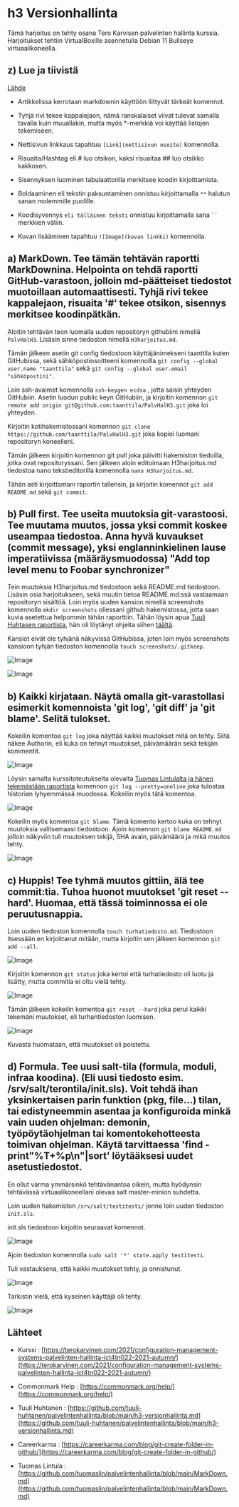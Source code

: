 # h3 Versionhallinta

Tämä harjoitus on tehty osana Tero Karvisen palvelinten hallinta kurssia. Harjoitukset tehtiin VirtualBoxille asennetulla Debian 11 Bullseye virtuaalikoneella.

## z) Lue ja tiivistä

[Lähde](https://commonmark.org/help/)

- Artikkelissa kerrotaan markdownin käyttöön liittyvät tärkeät komennot.

- Tyhjä rivi tekee kappalejaon, nämä ranskalaiset viivat tulevat samalla tavalla kuin muuallakin, mutta myös *-merkkiä voi käyttää listojen tekemiseen.

- Nettisivun linkkaus tapahtuu 	`[Link](nettisivun osoite)` komennolla.

- Risuaita/Hashtag eli # luo otsikon, kaksi risuaitaa ## luo otsikko kakkosen.

- Sisennyksen luominen tabulaattorilla merkitsee koodin kirjoittamista.

- Boldaaminen eli tekstin paksuntaminen onnistuu kirjoittamalla `**` halutun sanan molemmille puolille.

- Koodisyvennys `eli tälläinen teksti` onnistuu kirjoittamalla sana ` `` ` merkkien väliin.

- Kuvan lisääminen tapahtuu `![Image](kuvan linkki)` komennolla.

## a) MarkDown. Tee tämän tehtävän raportti MarkDownina. Helpointa on tehdä raportti GitHub-varastoon, jolloin md-päätteiset tiedostot muotoillaan automaattisesti. Tyhjä rivi tekee kappalejaon, risuaita '#' tekee otsikon, sisennys merkitsee koodinpätkän.

Aloitin tehtävän teon luomalla uuden repositoryn githubiini nimellä `PalvHalH3`. Lisäsin sinne tiedoston nimellä `H3harjoitus.md`.

Tämän jälkeen asetin git config tiedostoon käyttäjänimekseni taanttila kuten GitHubissa, sekä sähköpostiosoitteeni komennoilla `git config --global user.name "taanttila"` sekä `git config --global user.email "sähköpostini"`.

Loin ssh-avaimet komennolla `ssh-keygen ecdsa` , jotta saisin yhteyden GitHubiin. Asetin luodun public keyn GitHubiin, ja kirjoitin komennon `git remote add origin git@github.com:taanttila/PalvHalH3.git` joka loi yhteyden.

Kirjoitin kotihakemistossani komennon `git clone https://github.com/taanttila/PalvHalH3.git` joka kopioi luomani repositoryn koneelleni.

Tämän jälkeen kirjoitin komennon git pull joka päivitti hakemiston tiedoilla, jotka ovat repositoryssani. Sen jälkeen aloin editoimaan H3harjoitus.md tiedostoa nano tekstieditorilla komennolla `nano H3harjoitus.md`.

Tähän asti kirjoittamani raportin tallensin, ja kirjoitin komennot `git add README.md` sekä `git commit`.

## b) Pull first. Tee useita muutoksia git-varastoosi. Tee muutama muutos, jossa yksi commit koskee useampaa tiedostoa. Anna hyvä kuvaukset (commit message), yksi englanninkielinen lause imperatiivissa (määräysmuodossa) "Add top level menu to Foobar synchronizer"

Tein muutoksia H3harjoitus.md tiedostoon sekä README.md tiedostoon. Lisäsin osia harjoitukseen, sekä muutin tietoa README.md:ssä vastaamaan repositoryn sisältöä. Loin myös uuden kansion nimellä screenshots komennolla `mkdir screenshots` ollessani github hakemistossa, jotta saan kuvia asetettua helpommin tähän raporttiin. Tähän löysin apua [Tuuli Huhtasen raportista](https://github.com/tuuli-huhtanen/palvelintenhallinta/blob/main/h3-versionhallinta.md), hän oli löytänyt ohjeita siihen [täältä](https://careerkarma.com/blog/git-create-folder-in-github/).

Kansiot eivät ole tyhjänä näkyvissä GitHubissa, joten loin myös screenshots kansioon tyhjän tiedoston komennolla `touch screenshots/.gitkeep`.

![Image](https://raw.githubusercontent.com/taanttila/palvelintenhallinta/main/screenshots/gitadd.PNG)

![Image](https://raw.githubusercontent.com/taanttila/palvelintenhallinta/main/screenshots/gitcommit.PNG)

## b) Kaikki kirjataan. Näytä omalla git-varastollasi esimerkit komennoista 'git log', 'git diff' ja 'git blame'. Selitä tulokset.

Kokeilin komentoa `git log` joka näyttää kaikki muutokset mitä on tehty. Siitä näkee Authorin, eli kuka on tehnyt muutokset, päivämäärän sekä tekijän kommentit.

![Image](https://raw.githubusercontent.com/taanttila/palvelintenhallinta/main/screenshots/gitlog.PNG)

Löysin samalta kurssitoteutukselta olevalta [Tuomas Lintulalta ja hänen tekemästään raportista](https://github.com/tuomaslin/palvelintenhallinta/blob/main/MarkDown.md) komennon `git log --pretty=oneline` joka tulostaa historian lyhyemmässä muodossa. Kokeilin myös tätä komentoa.

![Image](https://raw.githubusercontent.com/taanttila/palvelintenhallinta/main/screenshots/gitlogpretty.PNG)

Kokeilin myös komentoa `git blame`. Tämä komento kertoo kuka on tehnyt muutoksia valitsemaasi tiedostoon. Ajoin komennon `git blame README.md` jolloin näkyviin tuli muutoksen tekijä, SHA avain, päivämäärä ja mikä muutos tehty.

![Image](https://raw.githubusercontent.com/taanttila/palvelintenhallinta/main/screenshots/gitblame.PNG)

## c) Huppis! Tee tyhmä muutos gittiin, älä tee commit:tia. Tuhoa huonot muutokset 'git reset --hard'. Huomaa, että tässä toiminnossa ei ole peruutusnappia.

Loin uuden tiedoston komennolla `touch turhatiedosto.md`. Tiedostoon itsessään en kirjoittanut mitään, mutta kirjoitin sen jälkeen komennon `git add --all`.

![Image](https://raw.githubusercontent.com/taanttila/palvelintenhallinta/main/screenshots/touchturha.PNG)

Kirjoitin komennon `git status` joka kertoi että turhatiedosto oli luotu ja lisätty, mutta commitia ei oltu vielä tehty. 

![Image](https://raw.githubusercontent.com/taanttila/palvelintenhallinta/main/screenshots/gitaddturha.PNG)

Tämän jälkeen kokeilin komentoa `git reset --hard` joka perui kaikki tekemäni muutokset, eli turhantiedoston luomisen.

![Image](https://raw.githubusercontent.com/taanttila/palvelintenhallinta/main/screenshots/gitreset.PNG)

Kuvasta huomataan, että muutokset oli poistettu.

## d) Formula. Tee uusi salt-tila (formula, moduli, infraa koodina). (Eli uusi tiedosto esim. /srv/salt/terontila/init.sls). Voit tehdä ihan yksinkertaisen parin funktion (pkg, file...) tilan, tai edistyneemmin asentaa ja konfiguroida minkä vain uuden ohjelman: demonin, työpöytäohjelman tai komentokehotteesta toimivan ohjelman. Käytä tarvittaessa 'find -print"%T+%p\n"|sort' löytääksesi uudet asetustiedostot.

En ollut varma ymmärsinkö tehtävänantoa oikein, mutta hyödynsin tehtävässä virtuaalikoneellani olevaa salt master-minion suhdetta. 

Loin uuden hakemiston `/srv/salt/testitesti/` jonne loin uuden tiedoston `init.sls`.

init.sls tiedostoon kirjoitin seuraavat komennot.

![Image](https://raw.githubusercontent.com/taanttila/palvelintenhallinta/main/screenshots/testitesti.PNG)

Ajoin tiedoston komennolla `sudo salt '*' state.apply testitesti`. 

Tuli vastauksena, että kaikki muutokset tehty, ja onnistunut.

![Image](https://raw.githubusercontent.com/taanttila/palvelintenhallinta/main/screenshots/testitoimi.PNG)

Tarkistin vielä, että kyseinen käyttäjä oli tehty.

![Image](https://raw.githubusercontent.com/taanttila/palvelintenhallinta/main/screenshots/kayttis.PNG)

## Lähteet

- Kurssi : [https://terokarvinen.com/2021/configuration-management-systems-palvelinten-hallinta-ict4tn022-2021-autumn/](https://terokarvinen.com/2021/configuration-management-systems-palvelinten-hallinta-ict4tn022-2021-autumn/)

- Commonmark Help : [https://commonmark.org/help/](https://commonmark.org/help/)

- Tuuli Huhtanen : [https://github.com/tuuli-huhtanen/palvelintenhallinta/blob/main/h3-versionhallinta.md](https://github.com/tuuli-huhtanen/palvelintenhallinta/blob/main/h3-versionhallinta.md)

- Careerkarma : [https://careerkarma.com/blog/git-create-folder-in-github/](https://careerkarma.com/blog/git-create-folder-in-github/)

- Tuomas Lintula : [https://github.com/tuomaslin/palvelintenhallinta/blob/main/MarkDown.md](https://github.com/tuomaslin/palvelintenhallinta/blob/main/MarkDown.md)



